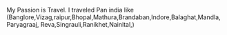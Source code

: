 My Passion is Travel.
I traveled Pan india like (Banglore,Vizag,raipur,Bhopal,Mathura,Brandaban,Indore,Balaghat,Mandla,Paryagraaj, Reva,Singrauli,Ranikhet,Nainital,)
